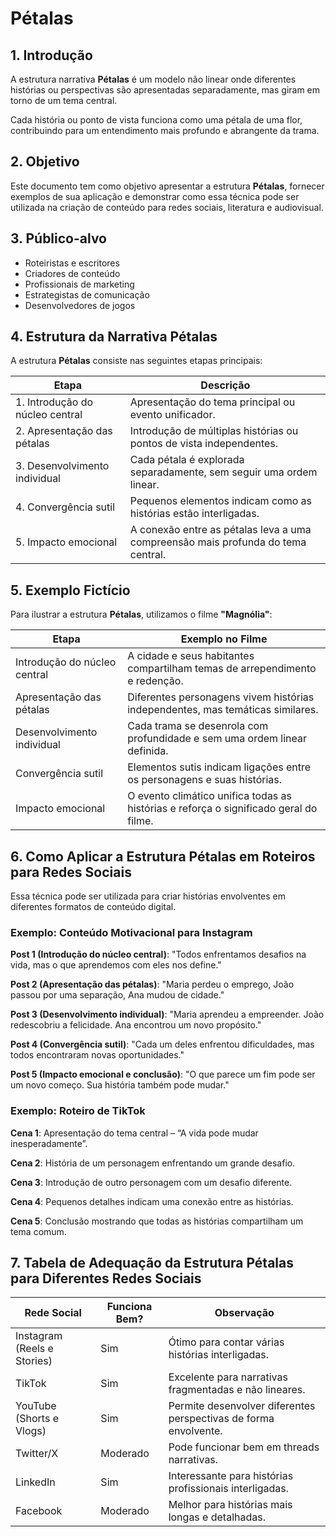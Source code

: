 # Pétalas

## 1. Introdução
A estrutura narrativa **Pétalas** é um modelo não linear onde diferentes histórias ou perspectivas são apresentadas separadamente, mas giram em torno de um tema central. 

Cada história ou ponto de vista funciona como uma pétala de uma flor, contribuindo para um entendimento mais profundo e abrangente da trama.

## 2. Objetivo
Este documento tem como objetivo apresentar a estrutura **Pétalas**, fornecer exemplos de sua aplicação e demonstrar como essa técnica pode ser utilizada na criação de conteúdo para redes sociais, literatura e audiovisual.

## 3. Público-alvo
- Roteiristas e escritores
- Criadores de conteúdo
- Profissionais de marketing
- Estrategistas de comunicação
- Desenvolvedores de jogos

## 4. Estrutura da Narrativa Pétalas
A estrutura **Pétalas** consiste nas seguintes etapas principais:

| Etapa | Descrição |
|-------|------------|
| 1. Introdução do núcleo central | Apresentação do tema principal ou evento unificador. |
| 2. Apresentação das pétalas | Introdução de múltiplas histórias ou pontos de vista independentes. |
| 3. Desenvolvimento individual | Cada pétala é explorada separadamente, sem seguir uma ordem linear. |
| 4. Convergência sutil | Pequenos elementos indicam como as histórias estão interligadas. |
| 5. Impacto emocional | A conexão entre as pétalas leva a uma compreensão mais profunda do tema central. |

## 5. Exemplo Fictício
Para ilustrar a estrutura **Pétalas**, utilizamos o filme **"Magnólia"**:

| Etapa | Exemplo no Filme |
|-------|-----------------|
| Introdução do núcleo central | A cidade e seus habitantes compartilham temas de arrependimento e redenção. |
| Apresentação das pétalas | Diferentes personagens vivem histórias independentes, mas temáticas similares. |
| Desenvolvimento individual | Cada trama se desenrola com profundidade e sem uma ordem linear definida. |
| Convergência sutil | Elementos sutis indicam ligações entre os personagens e suas histórias. |
| Impacto emocional | O evento climático unifica todas as histórias e reforça o significado geral do filme. |

## 6. Como Aplicar a Estrutura Pétalas em Roteiros para Redes Sociais
Essa técnica pode ser utilizada para criar histórias envolventes em diferentes formatos de conteúdo digital.

### Exemplo: Conteúdo Motivacional para Instagram
**Post 1 (Introdução do núcleo central)**: "Todos enfrentamos desafios na vida, mas o que aprendemos com eles nos define."

**Post 2 (Apresentação das pétalas)**: "Maria perdeu o emprego, João passou por uma separação, Ana mudou de cidade."

**Post 3 (Desenvolvimento individual)**: "Maria aprendeu a empreender. João redescobriu a felicidade. Ana encontrou um novo propósito."

**Post 4 (Convergência sutil)**: "Cada um deles enfrentou dificuldades, mas todos encontraram novas oportunidades."

**Post 5 (Impacto emocional e conclusão)**: "O que parece um fim pode ser um novo começo. Sua história também pode mudar."

### Exemplo: Roteiro de TikTok
**Cena 1**: Apresentação do tema central – “A vida pode mudar inesperadamente”.

**Cena 2**: História de um personagem enfrentando um grande desafio.

**Cena 3**: Introdução de outro personagem com um desafio diferente.

**Cena 4**: Pequenos detalhes indicam uma conexão entre as histórias.

**Cena 5**: Conclusão mostrando que todas as histórias compartilham um tema comum.

## 7. Tabela de Adequação da Estrutura Pétalas para Diferentes Redes Sociais

| Rede Social | Funciona Bem? | Observação |
|------------|--------------|--------------|
| Instagram (Reels e Stories) | Sim | Ótimo para contar várias histórias interligadas. |
| TikTok | Sim | Excelente para narrativas fragmentadas e não lineares. |
| YouTube (Shorts e Vlogs) | Sim | Permite desenvolver diferentes perspectivas de forma envolvente. |
| Twitter/X | Moderado | Pode funcionar bem em threads narrativas. |
| LinkedIn | Sim | Interessante para histórias profissionais interligadas. |
| Facebook | Moderado | Melhor para histórias mais longas e detalhadas. |